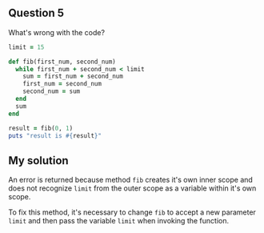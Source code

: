 Question 5
---
What's wrong with the code?

```Ruby
limit = 15

def fib(first_num, second_num)
  while first_num + second_num < limit
    sum = first_num + second_num
    first_num = second_num
    second_num = sum
  end
  sum
end

result = fib(0, 1)
puts "result is #{result}"
```

My solution
---
An error is returned because method `fib` creates it's own inner scope and does not recognize `limit` from the outer scope as a variable within it's own scope. 

To fix this method, it's necessary to change `fib` to accept a new parameter `limit` and then pass the variable `limit` when invoking the function.